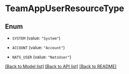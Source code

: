 # TeamAppUserResourceType

## Enum


* `SYSTEM` (value: `"System"`)

* `ACCOUNT` (value: `"Account"`)

* `NATS_USER` (value: `"NatsUser"`)


[[Back to Model list]](../README.md#documentation-for-models) [[Back to API list]](../README.md#documentation-for-api-endpoints) [[Back to README]](../README.md)


